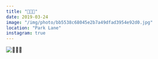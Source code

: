 ```yaml
---
title: "🦅🦅🦅"
date: 2019-03-24
image: "/img/photo/bb5538c68045e2b7a49dfad3954e92d0.jpg"
location: "Park Lane"
instagram: true
---
```


![🦅🦅🦅](/img/photo/bb5538c68045e2b7a49dfad3954e92d0.jpg)
